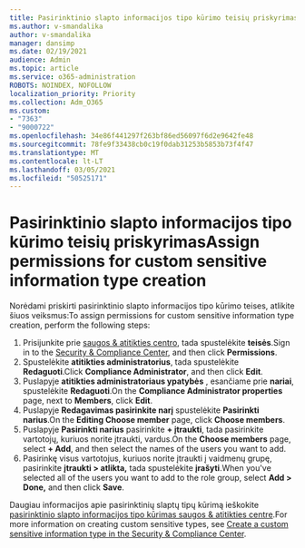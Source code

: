 ```yaml
---
title: Pasirinktinio slapto informacijos tipo kūrimo teisių priskyrimas
ms.author: v-smandalika
author: v-smandalika
manager: dansimp
ms.date: 02/19/2021
audience: Admin
ms.topic: article
ms.service: o365-administration
ROBOTS: NOINDEX, NOFOLLOW
localization_priority: Priority
ms.collection: Adm_O365
ms.custom:
- "7363"
- "9000722"
ms.openlocfilehash: 34e86f441297f263bf86ed56097f6d2e9642fe48
ms.sourcegitcommit: 78fe9f33438cb0c19f0dab31253b5853b73f4f47
ms.translationtype: MT
ms.contentlocale: lt-LT
ms.lasthandoff: 03/05/2021
ms.locfileid: "50525171"
---
```

# <a name="assign-permissions-for-custom-sensitive-information-type-creation"></a><span data-ttu-id="fdd85-102">Pasirinktinio slapto informacijos tipo kūrimo teisių priskyrimas</span><span class="sxs-lookup"><span data-stu-id="fdd85-102">Assign permissions for custom sensitive information type creation</span></span>

<span data-ttu-id="fdd85-103">Norėdami priskirti pasirinktinio slapto informacijos tipo kūrimo teises, atlikite šiuos veiksmus:</span><span class="sxs-lookup"><span data-stu-id="fdd85-103">To assign permissions for custom sensitive information type creation, perform the following steps:</span></span>

1. <span data-ttu-id="fdd85-104">Prisijunkite prie [saugos & atitikties centro](https://sip.protection.office.com/), tada spustelėkite **teisės**.</span><span class="sxs-lookup"><span data-stu-id="fdd85-104">Sign in to the [Security & Compliance Center](https://sip.protection.office.com/), and then click **Permissions**.</span></span>
2. <span data-ttu-id="fdd85-105">Spustelėkite **atitikties administratorius**, tada spustelėkite **Redaguoti**.</span><span class="sxs-lookup"><span data-stu-id="fdd85-105">Click **Compliance Administrator**, and then click **Edit**.</span></span>
3. <span data-ttu-id="fdd85-106">Puslapyje **atitikties administratoriaus ypatybės** , esančiame prie **nariai**, spustelėkite **Redaguoti**.</span><span class="sxs-lookup"><span data-stu-id="fdd85-106">On the **Compliance Administrator properties** page, next to **Members**, click **Edit**.</span></span>
4. <span data-ttu-id="fdd85-107">Puslapyje **Redagavimas pasirinkite narį** spustelėkite **Pasirinkti narius**.</span><span class="sxs-lookup"><span data-stu-id="fdd85-107">On the **Editing Choose member** page, click **Choose members**.</span></span>
5. <span data-ttu-id="fdd85-108">Puslapyje **Pasirinkti narius** pasirinkite **+ įtraukti**, tada pasirinkite vartotojų, kuriuos norite įtraukti, vardus.</span><span class="sxs-lookup"><span data-stu-id="fdd85-108">On the **Choose members** page, select **+ Add**, and then select the names of the users you want to add.</span></span>
6. <span data-ttu-id="fdd85-109">Pasirinkę visus vartotojus, kuriuos norite įtraukti į vaidmenų grupę, pasirinkite **įtraukti > atlikta,** tada spustelėkite **įrašyti**.</span><span class="sxs-lookup"><span data-stu-id="fdd85-109">When you've selected all of the users you want to add to the role group, select **Add > Done,** and then click **Save**.</span></span>

<span data-ttu-id="fdd85-110">Daugiau informacijos apie pasirinktinių slaptų tipų kūrimą ieškokite [pasirinktinio slapto informacijos tipo kūrimas saugos & atitikties centre](https://docs.microsoft.com/microsoft-365/compliance/create-a-custom-sensitive-information-type).</span><span class="sxs-lookup"><span data-stu-id="fdd85-110">For more information on creating custom sensitive types, see [Create a custom sensitive information type in the Security & Compliance Center](https://docs.microsoft.com/microsoft-365/compliance/create-a-custom-sensitive-information-type).</span></span>
